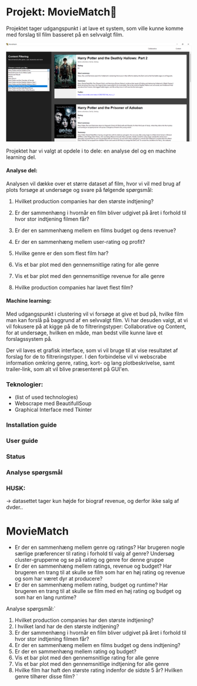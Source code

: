 # Projekt: MovieMatch🎥
Projektet tager udgangspunkt i at lave et system, som ville kunne komme med forslag til film basseret på en selvvalgt film.

![](images/GUI.png)

Projektet har vi valgt at opdele i to dele: en analyse del og en machine learning del.

#### Analyse del:
Analysen vil dække over et større dataset af film, hvor vi vil med brug af plots forsøge at undersøge og svare på følgende spørgsmål:

1. Hvilket production companies har den største indtjening?

2. Er der sammenhæng i hvornår en film bliver udgivet på året i forhold til hvor stor indtjening filmen får?

3. Er der en sammenhæng mellem en films budget og dens revenue?

4. Er der en sammenhæng mellem user-rating og profit?

5. Hvilke genre er den som flest film har?

6. Vis et bar plot med den gennemsnitlige rating for alle genre

7. Vis et bar plot med den gennemsnitlige revenue for alle genre

8. Hvilke production companies har lavet flest film?

#### Machine learning:
Med udgangspunkt i clustering vil vi forsøge at give et bud på, hvilke film man kan forslå på baggrund af en selvvalgt film.
Vi har desuden valgt, at vi vil fokusere på at kigge på de to filtreringstyper: Collaborative og Content, for at undersøge, hvilken en måde, man bedst ville kunne lave et forslagssystem på.

Der vil laves et grafisk interface, som vi vil bruge til at vise resultatet af forslag for de to filtreringstyper. I den forbindelse vil vi webscrabe information omkring genre, rating, kort- og lang plotbeskrivelse, samt trailer-link, som alt vil blive præsenteret på GUI'en.


### Teknologier:
- (list of used technologies)
- Webscrape med BeautifullSoup
- Graphical Interface med Tkinter


### Installation guide


### User guide


### Status



### Analyse spørgsmål
### HUSK:
-> datasettet tager kun højde for biograf revenue, og derfor ikke salg af dvder..

# MovieMatch

- Er der en sammenhæng mellem genre og ratings? Har brugeren nogle særlige præferencer til rating i forhold til valg af genre? Undersøg cluster-grupperne og se på rating og genre for denne gruppe
- Er der en sammenhæng mellem ratings, revenue og budget? Har brugeren en trang til at skulle se film som har en høj rating og revenue og som har været dyr at producere?
- Er der en sammenhæng mellem rating, budget og runtime? Har brugeren en trang til at skulle se film med en høj rating og budget og som har en lang runtime?




Analyse spørgsmål:`
1. Hvilket production companies har den største indtjening?
2. I hvilket land har de den største indtjening?
3. Er der sammenhæng i hvornår en film bliver udgivet på året i forhold til hvor stor indtjening filmen får?
4. Er der en sammenhæng mellem en films budget og dens indtjening?
5. Er der en sammenhæng mellem rating og budget?
6. Vis et bar plot med den gennemsnitlige rating for alle genre
7. Vis et bar plot med den gennemsnitlige indtjening for alle genre
8. Hvilke film har haft den største rating indenfor de sidste 5 år? Hvilken genre tilhører disse film?
`